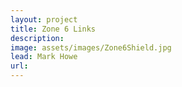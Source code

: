 ```yaml
---
layout: project
title: Zone 6 Links
description: 
image: assets/images/Zone6Shield.jpg
lead: Mark Howe
url: 
---
```

</Zone6>
